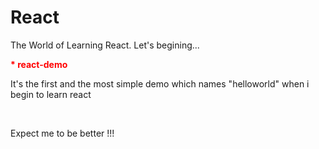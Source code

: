 # React
The World of Learning React. Let's begining...

<b style="color:red">* react-demo</b>
<p>It's the first and the most simple demo which names "helloworld" when i begin to learn react</p>
<br/>
<p>Expect me to be better !!!</p>

